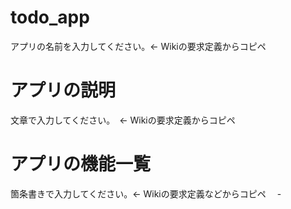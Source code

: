 # todo_app
アプリの名前を入力してください。<- Wikiの要求定義からコピペ

# アプリの説明
文章で入力してください。　<- Wikiの要求定義からコピペ

# アプリの機能一覧
箇条書きで入力してください。<- Wikiの要求定義などからコピペ
　- 
